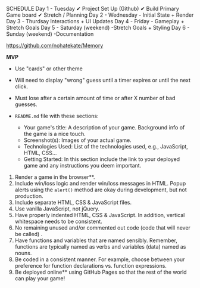 SCHEDULE
Day 1 - Tuesday 
    ✔ Project Set Up (Github)
    ✔ Build Primary Game board
    ✔ Stretch / Planning
Day 2 - Wednesday 
    - Initial State + Render
Day 3 - Thurdsay 
    Interactions + UI Updates
Day 4 - Friday 
    - Gameplay + Stretch Goals
Day 5 - Saturday (weekend)
    -Stretch Goals + Styling
Day 6 - Sunday (weekend)
    -Documentation

https://github.com/nohatekate/Memory

**MVP**
- Use "cards" or other theme
- Will need to display "wrong" guess until a timer expires or until the next click.
- Must lose after a certain amount of time or after X number of bad guesses.

- `README.md` file with these sections:
    - Your game's title: A description of your game.  Background info of the game is a nice touch.
    - Screenshot(s): Images of your actual game.
    - Technologies Used: List of the technologies used, e.g., JavaScript, HTML, CSS...
    - Getting Started: In this section include the link to your deployed game and any instructions you deem important.

1. Render a game in the browser**.
2. Include win/loss logic and render win/loss messages in HTML. Popup alerts using the `alert()` method are okay during development, but not production.
3. Include separate HTML, CSS & JavaScript files.
4. Use vanilla JavaScript, not jQuery.
5. Have properly indented HTML, CSS & JavaScript. In addition, vertical whitespace needs to be consistent.
6. No remaining unused and/or commented out code (code that will never be called) .
7. Have functions and variables that are named sensibly. Remember, functions are typically named as verbs and variables (data) named as nouns.
8. Be coded in a consistent manner. For example, choose between your preference for function declarations vs. function expressions.
9. Be deployed online** using GitHub Pages so that the rest of the world can play your game!
